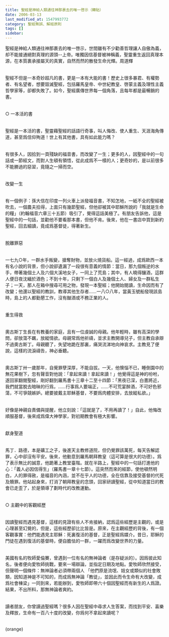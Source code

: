 ```yaml
---
title: 聖經是神給人類通往神那裹去的唯一啓示（轉貼）
date: 2006-03-13
last_modified_at: 1547993772
category: 聖經無誤、解經原則
tags: []
sidebar: 
---
```


<p>聖經是神給人類通往神那裹去的唯一啓示，世間雖有不少勸善哲理讓人自傲為義，却不能接通絕對真理的源頭--上帝。唯獨因信基督被神稱義，聖靈重生返回真理本源，在本質裹承接屬天的真實，自然而然的散發生命光輝。<!--more-->周道輝 <br/><br/><br/>聖經不但是一本奇妙超凡的書，更是一本有大能的書！歷史上很多暴君、有權勢者、有名望者，想要毀滅聖經，包括羅馬皇帝、中世紀教皇、啓蒙主義及理性主義哲學家等，卻都失敗了。如今，聖經廣傳世界每一個角落，且每年都是最暢銷的書。 <br/><br/><br/>○ 一本活的書 <br/><br/><br/>聖經是一本活的書，聖靈藉聖經的話語行奇事，叫人悔改、使人重生、天涯海角傳道，甚至爲信仰殉道！世上有其他書，具有如此能力嗎？ <br/><br/><br/>有很多人，因拾到一頁殘缺的福音書，而改變了一生；更多的人，因聖經中的一句話或一節經文，而對人生頓有領悟，從此成爲不一樣的人；更奇妙的，是以前很多不能勝過的惡習，竟隨之一掃而空。 <br/><br/><br/>改變一生 <br/><br/><br/>有一個例子：孫大信在印度一列火車上派發福音書，不知怎地，一紙不全的聖經被吹去，一個農夫拾得，上面只有幾節聖經，但他卻被其中耶穌所說的「我就是生命的糧」（約翰福音六章三十五節）吸引了，覺得這話美極了。有朋友告訴他，這是聖經中的一句話，並勸他不要看那本書，但他不肯。後來，他在一書店中買到新約聖經，回去細讀，竟成爲基督徒，得著新生。 <br/><br/><br/>脫離罪惡 <br/><br/><br/>一七九○年，一群水手叛變，搶奪財物，並放火燒貨船。這一經過，成爲歐西一本有名小說的背景，但小說卻遺漏了一段很有意義的情節：當日，那九個叛逆的水手，帶著幾個土人及六個大溪地女子，一同上了荒島；其中，有人曉得釀酒，這群人便日夜沈緬於酒色；不到十年，只剩下一個白人及幾個土人、婦女及一群私生子；一天，那人在箱中搜尋可用之物，發現一本聖經；他開始閱讀，生命因而有了改變；他還以聖經的教訓，教導其他生存者……一八○八年，當黃玉號船發現該島時，島上的人都勤懇工作，沒有酗酒或不務正業的人。 <br/><br/><br/>重生得救 <br/><br/><br/>奧古斯丁生長在有教養的家庭，且有一位虔誠的母親。他年輕時，雖有高深的學問，卻放蕩不羈，放縱情欲。母親常爲他祈禱，並求主教開導兒子，但主教自承辯不過奧古斯丁。母親聽了，失望地跪在那裏，痛哭流涕地向神哀求。主教見了便說，這樣的流淚禱告，神必垂聽。 <br/><br/><br/>奧古斯丁卅一歲那年，自覺罪孽深厚，不能自拔。一天，他懊惱不已，睡倒園中的無花果樹下，忽有聲音對他說：「拿起來讀！拿起來讀！」他覺得這是神的吩咐，遂回家翻閱聖經，剛好翻到羅馬書十三章十二至十四節：「黑夜已深，白晝將近，我們就當脫去暗昧的行爲，……行事爲人要端正，……不可荒宴醉酒，不可好色邪蕩，不可爭競嫉妒。總要披戴主耶穌基督，不要爲肉體安排，去放縱私欲。」 <br/><br/><br/>好像是神親自責備與提醒，他立刻說：「這就是了，不用再讀了！」自此，他悔改順服基督，後來成爲偉大神學家，對初期教會有極大影響。 <br/><br/><br/>獻身聖道 <br/><br/><br/>馬丁．路德，本是礦工之子，後進天主教修道院，但仍覺罪該萬死，每天告解認罪，心中卻沒有平安。後來，他動意到羅馬朝拜教皇（這可算是很大的功德）。爲了表示無比的誠意，他跪著上教堂臺階。就在半路上，聖經中的一句話打進他的心：「義人必因信得生」（羅馬書一章十七節）。這突然而來的經節，使他頓然明白，人的罪得赦，是福音的內涵，並不在乎人的功德，全在信靠及接受基督的代死及贖罪。他站起身來，打消了朝拜教皇的念頭，回家研讀聖經，從中知道當日的教會已走歪了，於是領導了劃時代的改教運動。 <br/><br/><br/>○ 主觀中的客觀經歷 <br/><br/><br/>因讀聖經而遇見基督，這樣的見證有些人不肯接納，認爲這些經歷是主觀的，或是心理甚至幻覺的，但是，這些經歷卻比比皆是。原來，在主觀經歷的背後，有一個客觀事實：他們能遇見主耶穌：死裏復活的基督，正是聖經爲媒介。昔日，耶穌的門徒在遇到復活的基督時，便自膽怯的一群，一躍而爲改變世界的力量。<br/><br/> <br/>美國有名的牧師愛倫賽，曾遇到一位有名的無神論者（是存疑派的）。因爲彼此知名，後者便向愛牧師挑戰，要來一場辯論，並指定日期及地點。愛牧師欣然接受，但聲明一個條件：無神論者必須帶兩個人 「他們原是流氓、妓女或類似的社會敗類，因知道神是不可知的，而成爲無神論「教徒」，並因此而令生命有大改變，成爲社會棟梁」一同到來，若能辦到，愛牧師即帶六十個因聖經而有新生的人爲證。結果，不出所料，那無神論者爽約。 <br/><br/><br/>讀者朋友，你曾讀過聖經嗎？很多人因在聖經中尋求人生答案，而找到平安、喜樂及釋放，生命有一百八十度的改變，你爲何不拿起來讀呢？<br/><br/><br/>(orange)<br/>
</p>